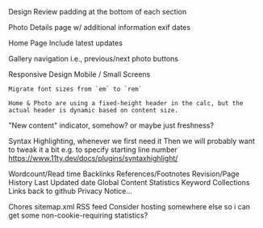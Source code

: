 Design
  Review padding at the bottom of each section

  Photo Details page w/ additional information
    exif dates

  Home Page
    Include latest updates

  Gallery navigation
    i.e., previous/next photo buttons

  Responsive Design
    Mobile / Small Screens

    Migrate font sizes from `em` to `rem`

    Home & Photo are using a fixed-height header in the calc, but the actual header is dynamic based on content size.

  "New content" indicator, somehow?
    or maybe just freshness?

  Syntax Highlighting, whenever we first need it
    Then we will probably want to tweak it a bit e.g. to specify starting  line number
    https://www.11ty.dev/docs/plugins/syntaxhighlight/

  Wordcount/Read time
  Backlinks
  References/Footnotes
  Revision/Page History
  Last Updated date
  Global Content Statistics
  Keyword Collections
  Links back to github
  Privacy Notice...

Chores
  sitemap.xml
  RSS feed
  Consider hosting somewhere else so i can get some non-cookie-requiring statistics?